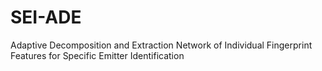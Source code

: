 # SEI-ADE
Adaptive Decomposition and Extraction Network of Individual Fingerprint Features for Specific Emitter Identification

